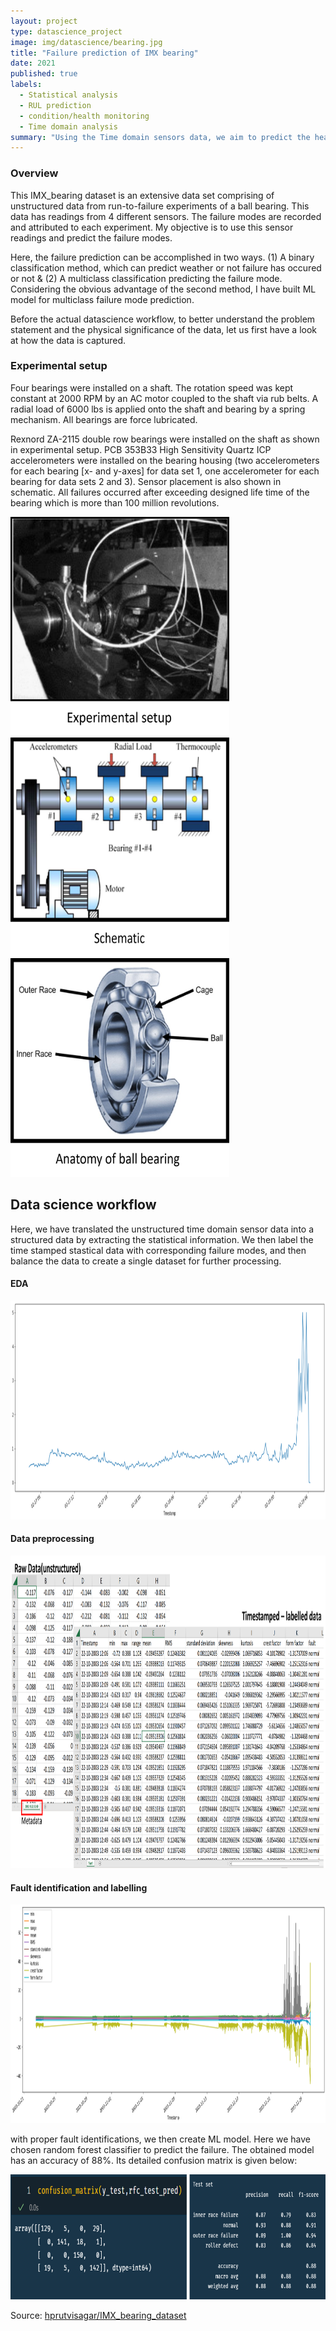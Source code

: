 ```yaml
---
layout: project
type: datascience_project
image: img/datascience/bearing.jpg
title: "Failure prediction of IMX bearing"
date: 2021
published: true
labels:
  - Statistical analysis
  - RUL prediction
  - condition/health monitoring
  - Time domain analysis
summary: "Using the Time domain sensors data, we aim to predict the health of the bearing and inturn estimate the RUL"
---
```


<h3> Overview </h3>

This IMX_bearing dataset is an extensive data set comprising of unstructured data from run-to-failure experiments of a ball bearing. This data has readings from 4 different sensors. The failure modes are recorded and attributed to each experiment. My objective is to use this sensor readings and predict the failure modes.

Here, the failure prediction can be accomplished in two ways. (1) A binary classification method, which can predict weather or not failure has occured or not & (2) A multiclass classification predicting the failure mode. Considering the obvious advantage of the second method, I have built ML model for multiclass failure mode prediction.

Before the actual datascience workflow, to better understand the problem statement and the physical significance of the data, let us first have a look at how the data is captured.

<h3> Experimental setup </h3>
<p>Four bearings were installed on a shaft. The rotation speed was kept constant at 2000 RPM by an AC
motor coupled to the shaft via rub belts. A radial load of 6000 lbs is applied onto the shaft and bearing
by a spring mechanism. All bearings are force lubricated. </p>

<p>Rexnord ZA-2115 double row bearings were installed on the shaft as shown in experimental setup. PCB 353B33
High Sensitivity Quartz ICP accelerometers were installed on the bearing housing (two accelerometers
for each bearing [x- and y-axes] for data set 1, one accelerometer for each bearing for data sets 2 and 3).
Sensor placement is also shown in schematic. All failures occurred after exceeding designed life time of
the bearing which is more than 100 million revolutions.</p>

<div class="text-center p-4">
  <img width=350px height=350px src="../img/datascience/exp_setup.png" class="img-thumbnail" >
  <img width=350px height=350px src="../img/datascience/exp_schematic.png" class="img-thumbnail" >
  <img width=350px height=350px src="../img/datascience/bearing_anatomy.png" class="img-thumbnail" >
</div>

<h2> Data science workflow </h2>

Here, we have translated the unstructured time domain sensor data into a structured data by extracting the statistical information. We then label the time stamped stastical data with corresponding failure modes, and then balance the data to create a single dataset for further processing.

<h4>EDA</h4>

<img src="../img/datascience/bearing-eda.png" Height=350px width=Auto class="img-fluid" >

<h4>Data preprocessing</h4>

<img src="../img/datascience/data%20preprocessing.png" Height=500px width=Auto class="img-fluid" >

<h4>Fault identification and labelling</h4>

<img src="../img/datascience/bearing-fi.png" Height=350px width=Auto class="img-fluid" >

with proper fault identifications, we then create ML model. Here we have chosen random forest classifier to predict the failure. The obtained model has an accuracy of 88%. Its detailed confusion matrix is given below:

<center> <img src="../img/datascience/bearing_cm.png" Height=200px width=Auto class="img-fluid"> </center>

Source: <a href="https://github.com/hprutvisagar/IMX_bearing_dataset.git">hprutvisagar/IMX_bearing_dataset</a>
